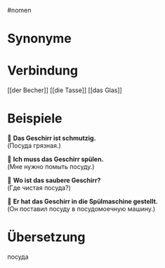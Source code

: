 #nomen
# Synonyme

# Verbindung 
[[der Becher]]
[[die Tasse]]
[[das Glas]]
# Beispiele
🔹 **Das Geschirr ist schmutzig.**  
(Посуда грязная.)

🔹 **Ich muss das Geschirr spülen.**  
(Мне нужно помыть посуду.)

🔹 **Wo ist das saubere Geschirr?**  
(Где чистая посуда?)

🔹 **Er hat das Geschirr in die Spülmaschine gestellt.**  
(Он поставил посуду в посудомоечную машину.)
# Übersetzung
посуда